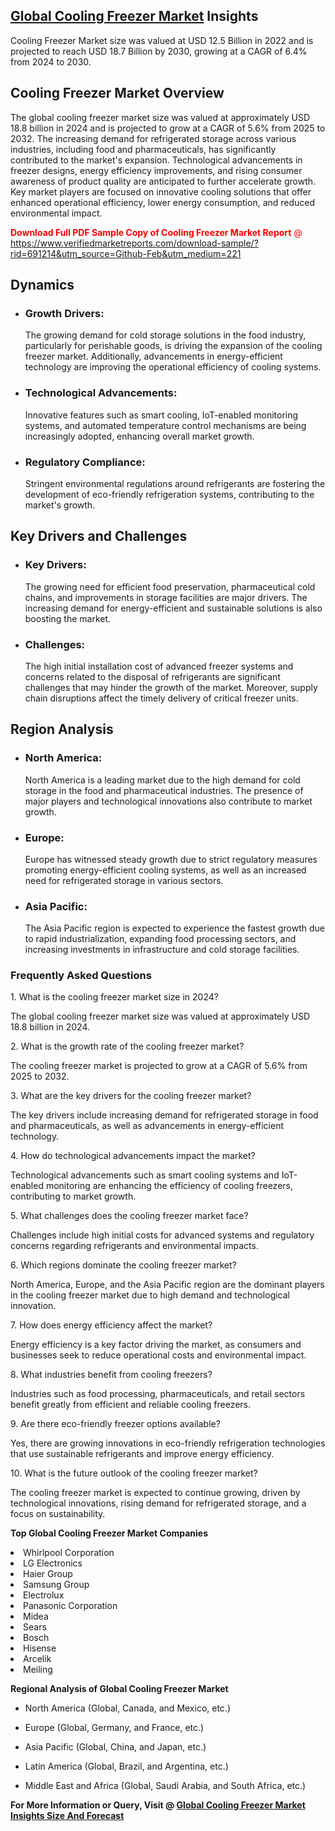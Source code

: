 <h2><a href="https://www.verifiedmarketreports.com/download-sample/?rid=691214&amp;utm_source=Github&amp;utm_medium=221" target="_blank">Global Cooling Freezer Market</a> Insights</h2><p>Cooling Freezer Market size was valued at USD 12.5 Billion in 2022 and is projected to reach USD 18.7 Billion by 2030, growing at a CAGR of 6.4% from 2024 to 2030.</p><p> <h2>Cooling Freezer Market Overview</h2> <p>The global cooling freezer market size was valued at approximately USD 18.8 billion in 2024 and is projected to grow at a CAGR of 5.6% from 2025 to 2032. The increasing demand for refrigerated storage across various industries, including food and pharmaceuticals, has significantly contributed to the market's expansion. Technological advancements in freezer designs, energy efficiency improvements, and rising consumer awareness of product quality are anticipated to further accelerate growth. Key market players are focused on innovative cooling solutions that offer enhanced operational efficiency, lower energy consumption, and reduced environmental impact.</p> <p><p><span class=""><span style="color: #ff0000;"><strong>Download Full PDF Sample Copy of Cooling Freezer Market Report</strong> @ </span><a href="https://www.verifiedmarketreports.com/download-sample/?rid=691214&amp;utm_source=Github-Feb&amp;utm_medium=221" target="_blank">https://www.verifiedmarketreports.com/download-sample/?rid=691214&amp;utm_source=Github-Feb&amp;utm_medium=221</a></span></p></p> <h2>Dynamics</h2> <ul> <li><h3>Growth Drivers:</h3> The growing demand for cold storage solutions in the food industry, particularly for perishable goods, is driving the expansion of the cooling freezer market. Additionally, advancements in energy-efficient technology are improving the operational efficiency of cooling systems.</li> <li><h3>Technological Advancements:</h3> Innovative features such as smart cooling, IoT-enabled monitoring systems, and automated temperature control mechanisms are being increasingly adopted, enhancing overall market growth.</li> <li><h3>Regulatory Compliance:</h3> Stringent environmental regulations around refrigerants are fostering the development of eco-friendly refrigeration systems, contributing to the market's growth.</li> </ul> <h2>Key Drivers and Challenges</h2> <ul> <li><h3>Key Drivers:</h3> The growing need for efficient food preservation, pharmaceutical cold chains, and improvements in storage facilities are major drivers. The increasing demand for energy-efficient and sustainable solutions is also boosting the market.</li> <li><h3>Challenges:</h3> The high initial installation cost of advanced freezer systems and concerns related to the disposal of refrigerants are significant challenges that may hinder the growth of the market. Moreover, supply chain disruptions affect the timely delivery of critical freezer units.</li> </ul> <h2>Region Analysis</h2> <ul> <li><h3>North America:</h3> North America is a leading market due to the high demand for cold storage in the food and pharmaceutical industries. The presence of major players and technological innovations also contribute to market growth.</li> <li><h3>Europe:</h3> Europe has witnessed steady growth due to strict regulatory measures promoting energy-efficient cooling systems, as well as an increased need for refrigerated storage in various sectors.</li> <li><h3>Asia Pacific:</h3> The Asia Pacific region is expected to experience the fastest growth due to rapid industrialization, expanding food processing sectors, and increasing investments in infrastructure and cold storage facilities.</li> </ul> <h3>Frequently Asked Questions</h3> <p>1. What is the cooling freezer market size in 2024?</p> <p>The global cooling freezer market size was valued at approximately USD 18.8 billion in 2024.</p> <p>2. What is the growth rate of the cooling freezer market?</p> <p>The cooling freezer market is projected to grow at a CAGR of 5.6% from 2025 to 2032.</p> <p>3. What are the key drivers for the cooling freezer market?</p> <p>The key drivers include increasing demand for refrigerated storage in food and pharmaceuticals, as well as advancements in energy-efficient technology.</p> <p>4. How do technological advancements impact the market?</p> <p>Technological advancements such as smart cooling systems and IoT-enabled monitoring are enhancing the efficiency of cooling freezers, contributing to market growth.</p> <p>5. What challenges does the cooling freezer market face?</p> <p>Challenges include high initial costs for advanced systems and regulatory concerns regarding refrigerants and environmental impacts.</p> <p>6. Which regions dominate the cooling freezer market?</p> <p>North America, Europe, and the Asia Pacific region are the dominant players in the cooling freezer market due to high demand and technological innovation.</p> <p>7. How does energy efficiency affect the market?</p> <p>Energy efficiency is a key factor driving the market, as consumers and businesses seek to reduce operational costs and environmental impact.</p> <p>8. What industries benefit from cooling freezers?</p> <p>Industries such as food processing, pharmaceuticals, and retail sectors benefit greatly from efficient and reliable cooling freezers.</p> <p>9. Are there eco-friendly freezer options available?</p> <p>Yes, there are growing innovations in eco-friendly refrigeration technologies that use sustainable refrigerants and improve energy efficiency.</p> <p>10. What is the future outlook of the cooling freezer market?</p> <p>The cooling freezer market is expected to continue growing, driven by technological innovations, rising demand for refrigerated storage, and a focus on sustainability.</p> </p><p><strong>Top Global Cooling Freezer Market Companies</strong></p><div data-test-id=""><p><li>Whirlpool Corporation</li><li> LG Electronics</li><li> Haier Group</li><li> Samsung Group</li><li> Electrolux</li><li> Panasonic Corporation</li><li> Midea</li><li> Sears</li><li> Bosch</li><li> Hisense</li><li> Arcelik</li><li> Meiling</li></p><div><strong>Regional Analysis of&nbsp;Global Cooling Freezer Market</strong></div><ul><li dir="ltr"><p dir="ltr">North America&nbsp;(Global, Canada, and Mexico, etc.)</p></li><li dir="ltr"><p dir="ltr">Europe (Global, Germany, and France, etc.)</p></li><li dir="ltr"><p dir="ltr">Asia Pacific&nbsp;(Global, China, and Japan, etc.)</p></li><li dir="ltr"><p dir="ltr">Latin America&nbsp;(Global, Brazil, and Argentina, etc.)</p></li><li dir="ltr">Middle East and Africa&nbsp;(Global, Saudi Arabia, and South Africa, etc.)</li></ul><p><strong>For More Information or Query, Visit @&nbsp;</strong><strong><a href="https://www.verifiedmarketreports.com/product/cooling-freezer-market/?utm_source=Github&amp;utm_medium=221" target="_blank">Global Cooling Freezer Market Insights Size And Forecast</a></strong></p></div>

